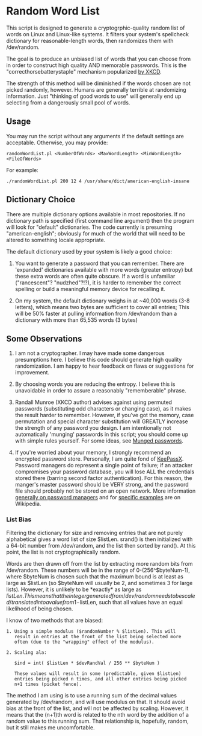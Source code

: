 # Random Word List

This script is designed to generate a cryptogrphic-quality random list
of words on Linux and Linux-like systems. It filters your system's
spellcheck dictionary for reasonable-length words, then randomizes
them with /dev/random.

The goal is to produce an unbiased list of words that you can choose
from in order to construct high quality AND memorable passwords. This
is the "correcthorsebatterystaple" mechanism popularized [by
XKCD](https://xkcd.com/936/).

The strength of this method will be diminished if the words chosen are
not picked randomly, however. Humans are generally terrible at
randomizing information. Just "thinking of good words to use" will
generally end up selecting from a dangerously small pool of words.

## Usage

You may run the script without any arguments if the default settings
are acceptable. Otherwise, you may provide:

    randomWordList.pl <NumberOfWords> <MaxWordLength> <MinWordLength> <FileOfWords>

For example:

    ./randomWordList.pl 200 12 4 /usr/share/dict/american-english-insane

## Dictionary Choice

There are multiple dictionary options available in most
repositories. If no dictionary path is specified (first command line
argument) then the program will look for "default" dictionaries. The
code currently is presuming "american-english"; obviously for much of
the world that will need to be altered to something locale
appropriate.

The default dictionary used by your system is likely a good choice:

1. You want to generate a password that you can remember. There are
   'expanded' dictionaries available with more words (greater entropy)
   but these extra words are often quite obscure. If a word is
   unfamiliar ("rancescent"? "nudzhed"?!?), it is harder to remember
   the correct spelling or build a meaningful memory device for
   recalling it.

2. On my system, the default dictionary weighs in at ~40,000 words
   (3-8 letters), which means two bytes are sufficient to cover all
   entries; This will be 50% faster at pulling information from
   /dev/random than a dictionary with more than 65,535 words (3 bytes)

## Some Observations

1. I am not a cryptographer. I may have made some dangerous
   presumptions here. I believe this code should generate high
   quality randomization. I am happy to hear feedback on flaws or
   suggestions for improvement.

2. By choosing words you are reducing the entropy. I believe this is
   unavoidable in order to assure a reasonably "rememberable" phrase.

3. Randall Munroe (XKCD author) advises against using permuted
   passwords (substituting odd characters or changing case), as it
   makes the result harder to remember. However, if you've got the
   memory, case permutation and special character substitution will
   GREATLY increase the strength of any password you design. I am
   intentionally not automatically 'munging' passwords in this script;
   you should come up with simple rules yourself. For some ideas, see
   [Munged passwords](https://en.wikipedia.org/wiki/Munged_password).

4. If you're worried about your memory, I strongly recommend an
   encrypted password store. Personally, I am quite fond of
   [KeePassX](https://www.keepassx.org/downloads).  Password managers
   do represent a single point of failure; if an attacker compromises
   your password database, you will lose ALL the credentials stored
   there (barring second factor authentication). For this reason, the
   manger's master password should be VERY strong, and the password
   file should probably not be stored on an open network. More
   information [generally on password managers](https://en.wikipedia.org/wiki/Password_manager) and for [specific examples](https://en.wikipedia.org/wiki/List_of_password_managers) are on Wikipedia.

### List Bias

Filtering the dictionary for size and removing entries that are not
purely alphabetical gives a word list of size $listLen. srand() is
then initialized with a 64-bit number from /dev/random, and the list
then sorted by rand(). At this point, the list is not
cryptographically random.

Words are then drawn off from the list by extracting more random bits
from /dev/random. These numbers will be in the range of
0-(256^$byteNum-1), where $byteNum is chosen such that the maximum
bound is at least as large as $listLen (so $byteNum will usually be 2,
and sometimes 3 for large lists). However, it is unlikely to be
\*exactly\* as large as $listLen. This means that the integer generated
from /dev/random needs to be scaled/translated into a value from
1-$listLen, such that all values have an equal likelihood of being
chosen.

I know of two methods that are biased:

    1. Using a simple modulus ($randomNumber % $listLen). This will
       result in entries at the front of the list being selected more
       often (due to the "wrapping" effect of the modulus).

    2. Scaling ala:

       $ind = int( $listLen * $devRandVal / 256 ** $byteNum )

       These values will result in some (predictable, given $listLen)
       entries being picked n times, and all other entries being picked
       n+1 times (picket fence).

The method I am using is to use a running sum of the decimal values
generated by /dev/random, and will use modulus on that. It should
avoid bias at the front of the list, and will not be affected by
scaling. However, it means that the (n+1)th word is related to the nth
word by the addition of a random value to this running sum. That
relationship is, hopefully, random, but it still makes me
uncomfortable.
